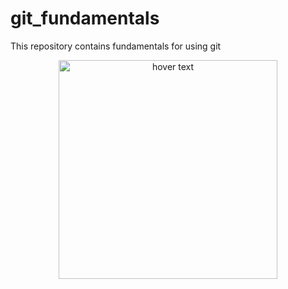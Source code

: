 # git_fundamentals
This repository contains fundamentals for using git

<p align="center">
  <img src="your_relative_path_here" width="350" title="hover text">
</p>

